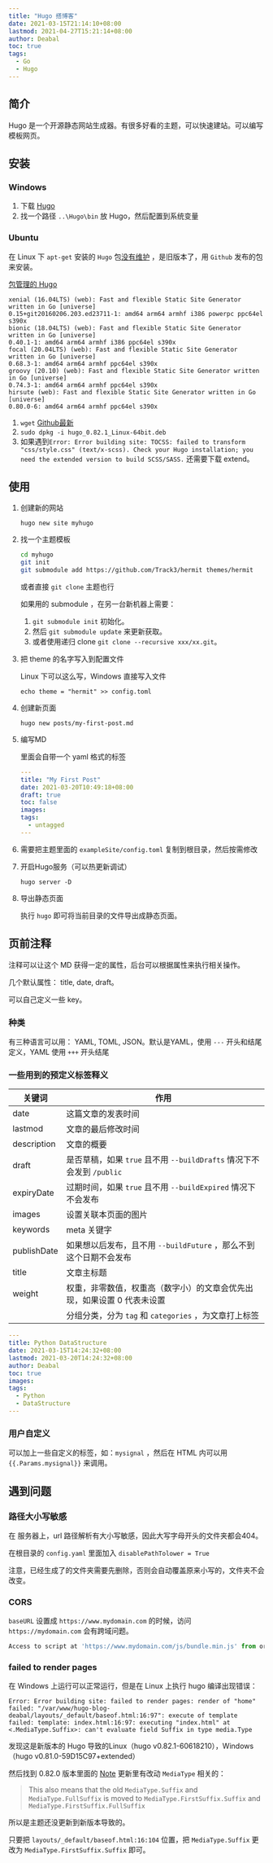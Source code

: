 ```yaml
---
title: "Hugo 搭博客"
date: 2021-03-15T21:14:10+08:00
lastmod: 2021-04-27T15:21:14+08:00
author: Deabal
toc: true
tags:
  - Go
  - Hugo
---
```


## 简介

Hugo 是一个开源静态网站生成器。有很多好看的主题，可以快速建站。可以编写模板网页。



## 安装



### Windows

1. 下载 [Hugo](https://github.com/gohugoio/hugo/releases)
2. 找一个路径 `..\Hugo\bin` 放 Hugo，然后配置到系统变量



### Ubuntu

在 Linux 下 `apt-get` 安装的 `Hugo` 包[没有维护](https://github.com/wowchemy/wowchemy-hugo-modules/issues/703) ，是旧版本了，用 `Github` 发布的包来安装。

[包管理的 Hugo](https://packages.ubuntu.com/search?keywords=hugo)

```
xenial (16.04LTS) (web): Fast and flexible Static Site Generator written in Go [universe]
0.15+git20160206.203.ed23711-1: amd64 arm64 armhf i386 powerpc ppc64el s390x
bionic (18.04LTS) (web): Fast and flexible Static Site Generator written in Go [universe]
0.40.1-1: amd64 arm64 armhf i386 ppc64el s390x
focal (20.04LTS) (web): Fast and flexible Static Site Generator written in Go [universe]
0.68.3-1: amd64 arm64 armhf ppc64el s390x
groovy (20.10) (web): Fast and flexible Static Site Generator written in Go [universe]
0.74.3-1: amd64 arm64 armhf ppc64el s390x
hirsute (web): Fast and flexible Static Site Generator written in Go [universe]
0.80.0-6: amd64 arm64 armhf ppc64el s390x
```

1. `wget` [Github最新](https://github.com/gohugoio/hugo/releases)
2. `sudo dpkg -i hugo_0.82.1_Linux-64bit.deb`
3. 如果遇到`Error: Error building site: TOCSS: failed to transform "css/style.css" (text/x-scss). Check your Hugo installation; you need the extended version to build SCSS/SASS.` 还需要下载 extend。



## 使用

1. 创建新的网站

   `hugo new site myhugo`

2. 找一个主题模板

   ```bash
   cd myhugo
   git init
   git submodule add https://github.com/Track3/hermit themes/hermit
   ```

   或者直接 `git clone` 主题也行

   如果用的 submodule ，在另一台新机器上需要：

   1. `git submodule init` 初始化。
   2. 然后 `git submodule update` 来更新获取。
   3. 或者使用递归 clone `git clone --recursive xxx/xx.git`。

3. 把 theme 的名字写入到配置文件

   Linux 下可以这么写，Windows 直接写入文件

   `echo theme = "hermit" >> config.toml`

4. 创建新页面

   `hugo new posts/my-first-post.md`

5. 编写MD

   里面会自带一个 yaml 格式的标签

   ```yaml
   ---
   title: "My First Post"
   date: 2021-03-20T10:49:18+08:00
   draft: true
   toc: false
   images:
   tags: 
     - untagged
   ---
   ```

6. 需要把主题里面的 `exampleSite/config.toml` 复制到根目录，然后按需修改

7. 开启Hugo服务（可以热更新调试）

   `hugo server -D`

8. 导出静态页面

   执行 `hugo` 即可将当前目录的文件导出成静态页面。



## 页前注释

注释可以让这个 MD 获得一定的属性，后台可以根据属性来执行相关操作。

几个默认属性： title, date, draft。

可以自己定义一些 key。



### 种类

有三种语言可以用： YAML, TOML, JSON。默认是YAML，使用 `---` 开头和结尾定义，YAML 使用 `+++` 开头结尾



### 一些用到的预定义标签释义

| 关键词           | 作用                                                         |
| ---------------- | ------------------------------------------------------------ |
| date             | 这篇文章的发表时间                                           |
| lastmod          | 文章的最后修改时间                                           |
| description      | 文章的概要                                                   |
| draft            | 是否草稿，如果 `true` 且不用 `--buildDrafts` 情况下不会发到 `/public` |
| expiryDate       | 过期时间，如果 `true` 且不用 `--buildExpired` 情况下不会发布 |
| images           | 设置关联本页面的图片                                         |
| keywords         | meta 关键字                                                  |
| publishDate      | 如果想以后发布，且不用 `--buildFuture` ，那么不到这个日期不会发布 |
| title            | 文章主标题                                                   |
| weight           | 权重，非零数值，权重高（数字小）的文章会优先出现，如果设置 0 代表未设置 |
| **<taxonomies>** | 分组分类，分为 `tag` 和 `categories` ，为文章打上标签        |

```yaml
---
title: Python DataStructure
date: 2021-03-15T14:24:32+08:00
lastmod: 2021-03-20T14:24:32+08:00
author: Deabal
toc: true
images:
tags:
  - Python
  - DataStructure
---
```





### 用户自定义

可以加上一些自定义的标签，如：`mysignal` ，然后在 HTML 内可以用 `{{.Params.mysignal}}` 来调用。





## 遇到问题

### 路径大小写敏感

在 服务器上，url 路径解析有大小写敏感，因此大写字母开头的文件夹都会404。

在根目录的 `config.yaml` 里面加入 `disablePathTolower = True` 

注意，已经生成了的文件夹需要先删除，否则会自动覆盖原来小写的，文件夹不会改变。



### CORS

`baseURL` 设置成 `https://www.mydomain.com` 的时候，访问 `https://mydomain.com` 会有跨域问题。

```javascript
Access to script at 'https://www.mydomain.com/js/bundle.min.js' from origin 'https://mydomain.com' has been blocked by CORS policy: No 'Access-Control-Allow-Origin' header is present on the requested resource.
```



### failed to render pages

在 Windows 上运行可以正常运行，但是在 Linux 上执行 hugo 编译出现错误：

```
Error: Error building site: failed to render pages: render of "home" failed: "/var/www/hugo-blog-deabal/layouts/_default/baseof.html:16:97": execute of template failed: template: index.html:16:97: executing "index.html" at <.MediaType.Suffix>: can't evaluate field Suffix in type media.Type
```

发现这是新版本的 Hugo 导致的Linux（hugo v0.82.1-60618210），Windows（hugo v0.81.0-59D15C97+extended）

然后找到 0.82.0 版本里面的 [Note](https://github.com/gohugoio/hugo/releases/tag/v0.82.0) 更新里有改动 `MediaType` 相关的：

>This also means that the old `MediaType.Suffix` and `MediaType.FullSuffix` is moved to `MediaType.FirstSuffix.Suffix` and `MediaType.FirstSuffix.FullSuffix`

所以是主题还没更新到新版本导致的。

只要把 `layouts/_default/baseof.html:16:104` 位置，把 `MediaType.Suffix` 更改为 `MediaType.FirstSuffix.Suffix` 即可。

